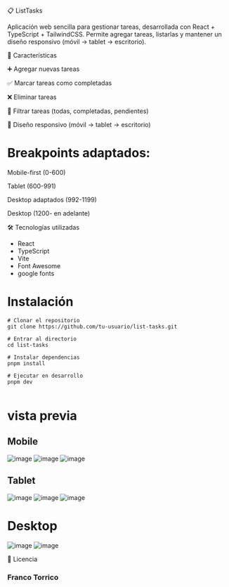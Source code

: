📋 ListTasks

Aplicación web sencilla para gestionar tareas, desarrollada con React + TypeScript + TailwindCSS.
Permite agregar tareas, listarlas y mantener un diseño responsivo (móvil → tablet → escritorio).

🚀 Características

➕ Agregar nuevas tareas

✅ Marcar tareas como completadas

❌ Eliminar tareas

🔎 Filtrar tareas (todas, completadas, pendientes)

📱 Diseño responsivo (móvil → tablet → escritorio)

# Breakpoints adaptados:

Mobile-first (0-600)

Tablet (600-991)

Desktop adaptados (992-1199)

Desktop (1200- en adelante)

🛠️ Tecnologías utilizadas

- React
- TypeScript
- Vite
- Font Awesome
- google fonts

# Instalación

```
# Clonar el repositorio
git clone https://github.com/tu-usuario/list-tasks.git

# Entrar al directorio
cd list-tasks

# Instalar dependencias
pnpm install

# Ejecutar en desarrollo
pnpm dev


```

# vista previa

 ## Mobile
![image](./img/mobile.PNG)
![image](./img/save-all-mobile.PNG)
![image](./img/save-completed-mobile.PNG)

 ## Tablet

 ![image](./img/tablet.PNG)
![image](./img/save-all-tablet.PNG)
![image](./img/save-pending-tablet.PNG)

# Desktop

 ![image](./img/desktop.PNG)
 ![image](./img/save-all-pc.PNG)



📄 Licencia

### Franco Torrico

